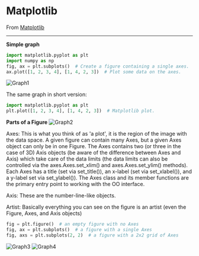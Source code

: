 # Matplotlib

From <a href="https://matplotlib.org/" target="_blank">Matplotlib</a>

---

**Simple graph**
```python
import matplotlib.pyplot as plt
import numpy as np
fig, ax = plt.subplots()  # Create a figure containing a single axes.
ax.plot([1, 2, 3, 4], [1, 4, 2, 3])  # Plot some data on the axes.
```
![Graph1](https://raw.githubusercontent.com/rodoliva/Python-Studies/master/Machine%20Learning/MathPlot/graph1.png)

The same graph in short version:
```python
import matplotlib.pyplot as plt
plt.plot([1, 2, 3, 4], [1, 4, 2, 3])  # Matplotlib plot.
```

**Parts of a Figure**
![Graph2](https://github.com/rodoliva/Python-Studies/blob/master/Machine%20Learning/MathPlot/graph2.png?raw=true)

Axes: This is what you think of as 'a plot', it is the region of the image with the data space. A given figure can contain many Axes, but a given Axes object can only be in one Figure. The Axes contains two (or three in the case of 3D) Axis objects (be aware of the difference between Axes and Axis) which take care of the data limits (the data limits can also be controlled via the axes.Axes.set_xlim() and axes.Axes.set_ylim() methods). Each Axes has a title (set via set_title()), an x-label (set via set_xlabel()), and a y-label set via set_ylabel()).
The Axes class and its member functions are the primary entry point to working with the OO interface.

Axis: These are the number-line-like objects. 

Artist: Basically everything you can see on the figure is an artist (even the Figure, Axes, and Axis objects)

```python
fig = plt.figure()  # an empty figure with no Axes
fig, ax = plt.subplots()  # a figure with a single Axes
fig, axs = plt.subplots(2, 2)  # a figure with a 2x2 grid of Axes
```
![Graph3](https://github.com/rodoliva/Python-Studies/blob/master/Machine%20Learning/MathPlot/graph3.png?raw=true)
![Graph4](https://github.com/rodoliva/Python-Studies/blob/master/Machine%20Learning/MathPlot/graph4.png?raw=true)
